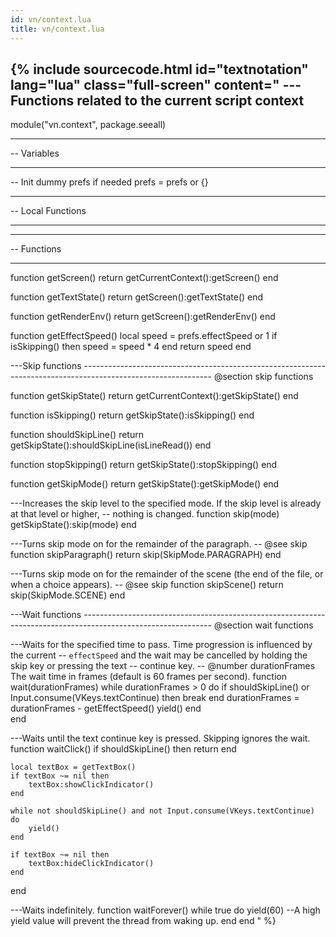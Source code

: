 ```yaml
---
id: vn/context.lua
title: vn/context.lua
---
```


<!--excerpt-->

{% include sourcecode.html id="textnotation" lang="lua" class="full-screen" content="
---Functions related to the current script context
-- 
module(\"vn.context\", package.seeall)

-- ----------------------------------------------------------------------------
--  Variables
-- ----------------------------------------------------------------------------

-- Init dummy prefs if needed
prefs = prefs or &#123;}

-- ----------------------------------------------------------------------------
--  Local Functions
-- ----------------------------------------------------------------------------

-- ----------------------------------------------------------------------------
--  Functions
-- ----------------------------------------------------------------------------

function getScreen()
    return getCurrentContext():getScreen()
end

function getTextState()
    return getScreen():getTextState()
end

function getRenderEnv()
    return getScreen():getRenderEnv()
end

function getEffectSpeed()
    local speed = prefs.effectSpeed or 1
    if isSkipping() then
        speed = speed * 4
    end
    return speed
end

---Skip functions
-------------------------------------------------------------------------------------------------------------- @section skip functions

function getSkipState()
    return getCurrentContext():getSkipState()
end

function isSkipping()
    return getSkipState():isSkipping()
end

function shouldSkipLine()
    return getSkipState():shouldSkipLine(isLineRead())
end

function stopSkipping()
    return getSkipState():stopSkipping()
end

function getSkipMode()
    return getSkipState():getSkipMode()
end

---Increases the skip level to the specified mode. If the skip level is already at that level or higher,
-- nothing is changed.
function skip(mode)
    getSkipState():skip(mode)
end

---Turns skip mode on for the remainder of the paragraph.
-- @see skip
function skipParagraph()
    return skip(SkipMode.PARAGRAPH)
end

---Turns skip mode on for the remainder of the scene (the end of the file, or when a choice appears).
-- @see skip
function skipScene()
    return skip(SkipMode.SCENE)
end

---Wait functions
-------------------------------------------------------------------------------------------------------------- @section wait functions

---Waits for the specified time to pass. Time progression is influenced by the current
-- <code>effectSpeed</code> and the wait may be cancelled by holding the skip key or pressing the text
-- continue key.
-- @number durationFrames The wait time in frames (default is 60 frames per second).
function wait(durationFrames)
    while durationFrames > 0 do
        if shouldSkipLine() or Input.consume(VKeys.textContinue) then
            break
        end
        durationFrames = durationFrames - getEffectSpeed()
        yield()
    end    
end

---Waits until the text continue key is pressed. Skipping ignores the wait.
function waitClick()
    if shouldSkipLine() then
        return
    end

    local textBox = getTextBox()
    if textBox ~= nil then
        textBox:showClickIndicator()
    end
        
    while not shouldSkipLine() and not Input.consume(VKeys.textContinue) do
        yield()
    end
    
    if textBox ~= nil then
        textBox:hideClickIndicator()
    end
end

---Waits indefinitely.
function waitForever()
    while true do
        yield(60) --A high yield value will prevent the thread from waking up.
    end
end
" %}
                